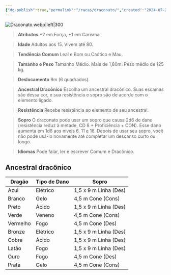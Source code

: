 ```yaml
---
{"dg-publish":true,"permalink":"/racas/draconato/","created":"2024-07-23T08:29:11.000-03:00"}
---
```


![Draconato.webp|left|300](/img/user/Arquivos/Draconato.webp)

> **Atributos**
> +2 em Força, +1 em Carisma.  
 
> **Idade**
> Adultos aos 15. Vivem até 80.  

> **Tendência Comum**
> Leal e Bom ou Caótico e Mau.
 
> **Tamanho e Peso**
> Tamanho Médio. Mais de 1,80m. Peso médio de 125 kg.
 
> **Deslocamento**
> 9m (6 quadrados).  

> **Ancestral Dracônico**
> Escolha um ancestral dracônico. Suas escamas são dessa cor, e sua resistência e sopro são de acordo com o elemento ligado.  

> **Resistência**
> Recebe resistência ao elemento de seu ancestral.  

> **Sopro**
> O draconato pode usar um sopro que causa 2d6 de dano (resistência reduz à metade, CD 8 + Proficiência + CON). Esse dano aumenta em 1d6 aos níveis 6, 11 e 16. Depois de usar seu sopro, você não pode usá-lo novamente até completar um descanso curto ou longo.  

> **Idiomas**
> Pode falar, ler e escrever Comum e Dracônico.

## Ancestral dracônico  

| Dragão | Tipo de Dano | Sopro |
| - | -| - |
| Azul | Elétrico | 1,5 x 9 m Linha (Des) |
| Branco | Gelo | 4,5 m Cone (Cons) |
| Preto | Ácido | 1,5 x 9 m Linha (Des) |
| Verde | Veneno | 4,5 m Cone (Cons) |
| Vermelho | Fogo | 4,5 m Cone (Des) |
| Bronze | Elétrico | 1,5 x 9 m Linha (Des) |
| Cobre | Ácido | 1,5 x 9 m Linha (Des) |
| Latão | Fogo | 1,5 x 9 m Linha (Des) |
| Ouro | Fogo | 4,5 m Cone (Des) |
| Prata | Gelo | 4,5 m Cone (Cons) |
